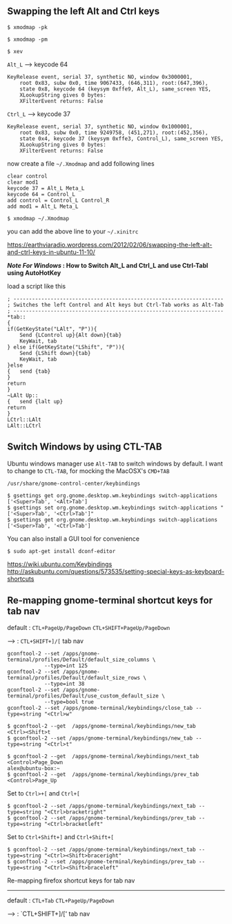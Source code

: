 Swapping the left Alt and Ctrl keys
-----------------------------------

```
$ xmodmap -pk
```

```
$ xmodmap -pm
```

```
$ xev
```

`Alt_L`  --> keycode 64

```
KeyRelease event, serial 37, synthetic NO, window 0x3000001,
    root 0x83, subw 0x0, time 9067433, (646,311), root:(647,396),
    state 0x8, keycode 64 (keysym 0xffe9, Alt_L), same_screen YES,
    XLookupString gives 0 bytes: 
    XFilterEvent returns: False
```
`Ctrl_L`  --> keycode 37
```
KeyRelease event, serial 37, synthetic NO, window 0x1000001,
    root 0x83, subw 0x0, time 9249758, (451,271), root:(452,356),
    state 0x4, keycode 37 (keysym 0xffe3, Control_L), same_screen YES,
    XLookupString gives 0 bytes: 
    XFilterEvent returns: False
```
now create a file `~/.Xmodmap` and add following lines

```
clear control
clear mod1
keycode 37 = Alt_L Meta_L
keycode 64 = Control_L
add control = Control_L Control_R
add mod1 = Alt_L Meta_L
```

```
$ xmodmap ~/.Xmodmap
```

you can add the above line to your `~/.xinitrc`

https://earthviaradio.wordpress.com/2012/02/06/swapping-the-left-alt-and-ctrl-keys-in-ubuntu-11-10/


***Note For Windows* : How to Switch Alt_L and Ctrl_L and use Ctrl-Tabl using AutoHotKey**

load a script like this

```
; --------------------------------------------------------------------
; Switches the left Control and Alt keys but Ctrl-Tab works as Alt-Tab
; --------------------------------------------------------------------
*tab::
{
if(GetKeyState("LAlt", "P")){
    Send {LControl up}{Alt down}{tab}
    KeyWait, tab
} else if(GetKeyState("LShift", "P")){
    Send {LShift down}{tab}
    KeyWait, tab
}else
{   send {tab}
}
return
}
~LAlt Up::
{   send {lalt up}
return
}
LCtrl::LAlt
LAlt::LCtrl
```

Switch Windows by using CTL-TAB
-------------------------------
Ubuntu windows manager use `Alt-TAB` to switch windows by default.
I want to change to `CTL-TAB`, for mocking the MacOSX's `CMD+TAB`

```
/usr/share/gnome-control-center/keybindings
```
```
$ gsettings get org.gnome.desktop.wm.keybindings switch-applications
['<Super>Tab', '<Alt>Tab']
$ gsettings set org.gnome.desktop.wm.keybindings switch-applications "['<Super>Tab', '<Ctrl>Tab']" 
$ gsettings get org.gnome.desktop.wm.keybindings switch-applications
['<Super>Tab', '<Ctrl>Tab']
```
You can also install a GUI tool for convenience 

```
$ sudo apt-get install dconf-editor
```
https://wiki.ubuntu.com/Keybindings
http://askubuntu.com/questions/573535/setting-special-keys-as-keyboard-shortcuts


Re-mapping gnome-terminal shortcut keys for tab nav
---------------------------------------------------

default : `CTL+PageUp/PageDown` `CTL+SHIFT+PageUp/PageDown`

-->     : `CTL+SHIFT+]/[`  tab nav

```
gconftool-2 --set /apps/gnome-terminal/profiles/Default/default_size_columns \
            --type=int 125
gconftool-2 --set /apps/gnome-terminal/profiles/Default/default_size_rows \
            --type=int 38
gconftool-2 --set /apps/gnome-terminal/profiles/Default/use_custom_default_size \
            --type=bool true
gconftool-2 --set /apps/gnome-terminal/keybindings/close_tab --type=string "<Ctrl>w"
```

```
$ gconftool-2 --get  /apps/gnome-terminal/keybindings/new_tab
<Ctrl><Shift>t
$ gconftool-2 --set /apps/gnome-terminal/keybindings/new_tab --type=string "<Ctrl>t"
```

```
$ gconftool-2 --get  /apps/gnome-terminal/keybindings/next_tab
<Control>Page_Down
alex@ubuntu-box:~
$ gconftool-2 --get  /apps/gnome-terminal/keybindings/prev_tab
<Control>Page_Up
```
Set to `Ctrl>+[` and `Ctrl+[` 
```
$ gconftool-2 --set /apps/gnome-terminal/keybindings/next_tab --type=string "<Ctrl>bracketright"
$ gconftool-2 --set /apps/gnome-terminal/keybindings/prev_tab --type=string "<Ctrl>bracketleft"
```

Set to `Ctrl+Shift+]` and `Ctrl+Shift+[`
```
$ gconftool-2 --set /apps/gnome-terminal/keybindings/next_tab --type=string "<Ctrl><Shift>braceright"
$ gconftool-2 --set /apps/gnome-terminal/keybindings/prev_tab --type=string "<Ctrl><Shift>braceleft"
```


Re-mapping firefox shortcut keys for tab nav

--------------------------------------------
default : `CTL+Tab` `CTL+PageUp/PageDown`

-->     : `CTL+SHIFT+]/[' tab nav
